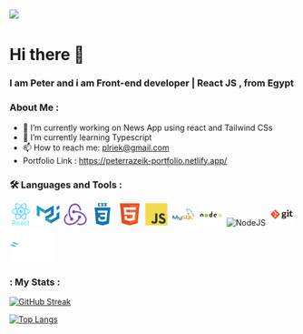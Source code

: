 # <img src="https://media.giphy.com/media/WUlplcMpOCEmTGBtBW/giphy.gif" width="70"> #

# Hi there 👋 #

### I am Peter and i am Front-end developer | React JS ,  from Egypt ###


###  About Me : ###

- 🔭 I’m currently working on News App using react and Tailwind CSs 
- 🌱 I’m currently learning Typescript
- 📫 How to reach me: plriek@gmail.com
- Portfolio Link : https://peterrazeik-portfolio.netlify.app/



### :hammer_and_wrench: Languages and Tools :

<div>
  <img src="https://github.com/devicons/devicon/blob/master/icons/react/react-original-wordmark.svg" title="React" alt="React" width="40" height="40"/>&nbsp;
  <img src="https://github.com/devicons/devicon/blob/master/icons/materialui/materialui-original.svg" title="Material UI" alt="Material UI" width="40" height="40"/>&nbsp;
  <img src="https://github.com/devicons/devicon/blob/master/icons/redux/redux-original.svg" title="Redux" alt="Redux " width="40" height="40"/>&nbsp;
  <img src="https://github.com/devicons/devicon/blob/master/icons/css3/css3-plain-wordmark.svg"  title="CSS3" alt="CSS" width="40" height="40"/>&nbsp;
  <img src="https://github.com/devicons/devicon/blob/master/icons/html5/html5-original.svg" title="HTML5" alt="HTML" width="40" height="40"/>&nbsp;
  <img src="https://github.com/devicons/devicon/blob/master/icons/javascript/javascript-original.svg" title="JavaScript" alt="JavaScript" width="40" height="40"/>&nbsp;
 <img src="https://github.com/devicons/devicon/blob/master/icons/mysql/mysql-original-wordmark.svg" title="MySQL"  alt="MySQL" width="40" height="40"/>&nbsp;
  <img src="https://github.com/devicons/devicon/blob/master/icons/nodejs/nodejs-original-wordmark.svg" title="NodeJS" alt="NodeJS" width="40" height="40"/>&nbsp;
    <img src="https://github.com/devicons/devicon/blob/master/icons/typescript/typescript-original-wordmark.svg" title="NodeJS" alt="NodeJS" width="40" height="40"/>&nbsp;
 <img src="https://github.com/devicons/devicon/blob/master/icons/git/git-original-wordmark.svg" title="Git" **alt="Git" width="40" height="40"/>
  <img src="https://github.com/devicons/devicon/blob/master/icons/tailwindcss/tailwindcss-original-wordmark.svg"  title="tailwindcss" **alt="tailwindcss" width="80" height="60"/>
</div>

### : My Stats :

[![GitHub Streak](https://streak-stats.demolab.com?user=PeterRizek009&theme=dark)](https://git.io/streak-stats)


[![Top Langs](https://github-readme-stats.vercel.app/api/top-langs/?username=PeterRizek009)](https://github.com/anuraghazra/github-readme-stats)







